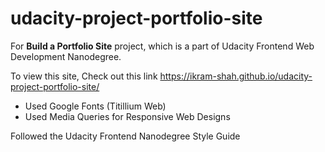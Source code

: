 # udacity-project-portfolio-site
For **Build a Portfolio Site** project, which is a part of Udacity Frontend Web Development Nanodegree.

To view this site, Check out this link
https://ikram-shah.github.io/udacity-project-portfolio-site/

- Used Google Fonts (Titillium Web)
- Used Media Queries for Responsive Web Designs

Followed the Udacity Frontend Nanodegree Style Guide
